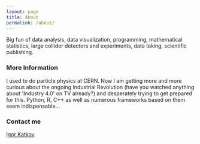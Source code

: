 ```yaml
---
layout: page
title: About
permalink: /about/
---
```


Big fun of data analysis, data visualization, programming,
mathematical statistics, large collider detectors and experiments, data taking, 
scientific publishing. 

### More Information

I used to do particle physics at CERN. Now I am getting more and more curious 
about the ongoing Industrial Revolution (have you watched anything about
'Industry 4.0' on TV already?) and desperately trying to get prepared
for this. Python, R, C++ as well as numerous frameworks 
based on them seem indispensable...

### Contact me

[Igor Katkov](mailto:igor.i.katkov@gmail.com)
